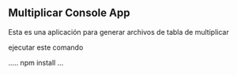 

## Multiplicar Console App

Esta es una aplicación  para generar  archivos de tabla de multiplicar

ejecutar este comando

.....
npm install
...